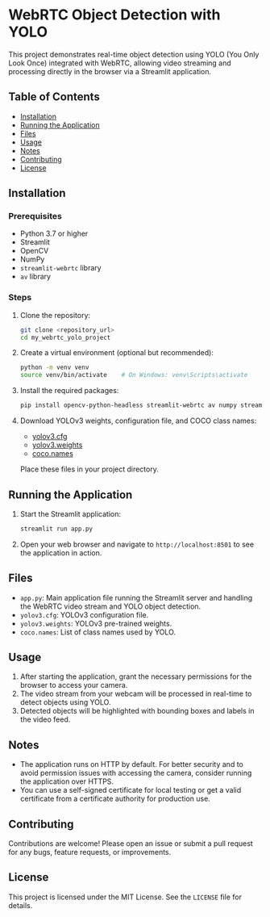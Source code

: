 # WebRTC Object Detection with YOLO

This project demonstrates real-time object detection using YOLO (You Only Look Once) integrated with WebRTC, allowing video streaming and processing directly in the browser via a Streamlit application.

## Table of Contents

- [Installation](#installation)
- [Running the Application](#running-the-application)
- [Files](#files)
- [Usage](#usage)
- [Notes](#notes)
- [Contributing](#contributing)
- [License](#license)

## Installation

### Prerequisites

- Python 3.7 or higher
- Streamlit
- OpenCV
- NumPy
- `streamlit-webrtc` library
- `av` library

### Steps

1. Clone the repository:

    ```sh
    git clone <repository_url>
    cd my_webrtc_yolo_project
    ```

2. Create a virtual environment (optional but recommended):

    ```sh
    python -m venv venv
    source venv/bin/activate    # On Windows: venv\Scripts\activate
    ```

3. Install the required packages:

    ```sh
    pip install opencv-python-headless streamlit-webrtc av numpy streamlit
    ```

4. Download YOLOv3 weights, configuration file, and COCO class names:

    - [yolov3.cfg](https://github.com/pjreddie/darknet/blob/master/cfg/yolov3.cfg)
    - [yolov3.weights](https://pjreddie.com/media/files/yolov3.weights)
    - [coco.names](https://github.com/pjreddie/darknet/blob/master/data/coco.names)

    Place these files in your project directory.

## Running the Application

1. Start the Streamlit application:

    ```sh
    streamlit run app.py
    ```

2. Open your web browser and navigate to `http://localhost:8501` to see the application in action.

## Files

- `app.py`: Main application file running the Streamlit server and handling the WebRTC video stream and YOLO object detection.
- `yolov3.cfg`: YOLOv3 configuration file.
- `yolov3.weights`: YOLOv3 pre-trained weights.
- `coco.names`: List of class names used by YOLO.

## Usage

1. After starting the application, grant the necessary permissions for the browser to access your camera.
2. The video stream from your webcam will be processed in real-time to detect objects using YOLO.
3. Detected objects will be highlighted with bounding boxes and labels in the video feed.

## Notes

- The application runs on HTTP by default. For better security and to avoid permission issues with accessing the camera, consider running the application over HTTPS.
- You can use a self-signed certificate for local testing or get a valid certificate from a certificate authority for production use.

## Contributing

Contributions are welcome! Please open an issue or submit a pull request for any bugs, feature requests, or improvements.

## License

This project is licensed under the MIT License. See the `LICENSE` file for details.
